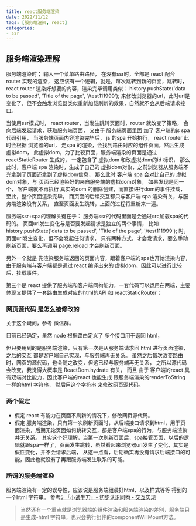 ```yaml
---
title: react服务端渲染
date: 2022/11/12
tags: [服务端渲染, react]
categories: 
- ssr
---
```


## 服务端渲染理解

服务端渲染时；
输入一个菜单路由路径，
在没有ssr时，全部是 react 配合 router 实现的渲染，
这应该有一个逻辑，就是，每次跳转到新的页面，跳转时，
react router 渲染好想要的内容，渲染完毕调用类似：
history.pushState('data to be passed', 'Title of the page', '/test111999');
来修改浏览器的url，此时url是变化了，但不会触发浏览器类似重新加载刷新的效果，自然就不会从后端请求接口。

当使用ssr模式时，
react router，当发生跳转页面时，router 就改变了策略，
会向后端发起请求，获取服务端页面，
又由于 服务端页面里面 加了 客户端的js spa 代码引用，
当服务端页面内容渲染完毕后，
js 的spa 开始执行， react router 此时会根据 浏览器的url，
走spa 的渲染，会找到路由对应的组件页面，然后生成 虚拟dom，
此虚拟dom，为了比较页面，服务端渲染的页面是通过 reactStaticRouter 生成的，
一定包含了 虚拟dom 和改虚拟dom的id 标识，
那么此时，客户端 spa 渲染时，生成了自己的 虚拟dom对象，之前浏览器从服务端不光拿到了页面还拿到了虚拟dom信息，
那么此时 客户端 spa 会对比自己的 虚拟dom对象，与 页面已经渲染好的来自服务端的虚拟dom对象，
如果发现是同一个，
客户端就不再执行 真实的dom 的删除创建，而直接进行dom的事件挂载，
至此，整个页面渲染完毕。
而页面的后续交互都只与客户端 spa 渲染有关，与服务端渲染没有关系，
直至页面发生跳转，上面的过程将重新来一遍。

服务端ssr+spa的理解关键在于：
服务端ssr的代码里面是会通过src加载spa的代码的。
页面url发生变化与是否要发起请求是独立的两个事情，
比如 history.pushState('data to be passed', 'Title of the page', '/test111999');
时，页面url发生变化，但不会发起任何请求，
只有两种方式，才会发请求，要么手动刷新页面，要么再调用 page.reload 才会刷新页面。

另外一个就是 先渲染服务端返回的页面内容，跟着客户端的spa也开始渲染内容，
由于服务端与客户端都是通过 react 编译出来的 虚拟dom，因此可以进行比较后，挂载事件。

第三个是 react 提供了服务端和客户端同构能力，一套代码可以运用在两端，主要体现又提供了一套路由生成对应的html的API 如 reactStaticRouter；




### 网页源代码 是怎么被修改的
关于这个疑问，参考 微信群。

目前已经确定，虽然 node 根据路由定义了 多个接口用于返回 html，

但只要用到的是服务端渲染，只有第一次是从服务端请求回 html 进行页面渲染，之后的交互 都是客户端自己实现，与服务端再无关系。
虽然之后每次改变路由时，网页的源代码，也会随之改变，但这已经与服务端再无关系，
之所以源代码会改变，我觉得大概率是 ReactDom.hydrate 有关，
而且 由于 客户端的react 具有双端对比能力，因此客户端的react 也能生成 跟服务端渲染的renderToString 一样的html 字符串，
然后用这个字符串 来修改网页源代码。


### 两个假定
- 假定 react 有能力在页面不刷新的情况下，修改网页源代码。
- 假定 服务端渲染，只有第一次刷新页面时，从后端接口请求到html，用于页面渲染，后期无论页面如何跳转交互，都是客户端spa的行为，与服务端渲染并无关系。
其实这个好理解，当第一次刷新页面后，spa接管页面，以后的逻辑就跟spa一样了，页面发生跳转，虽然看起来浏览器url发生了变化，其实是假性变化，并不会请求后端，
从这一点看，后期确实再没有请求后端接口的可能，因此也就没有了再跟服务端发生联系的可能。


### 所谓的服务端渲染
服务端渲染有一定的误导性，应该说是服务端组装好html、以及样式等等 得到的一个html 字符串。
参考[5 「小试牛刀」- 初步认识同构 - 交互实现](https://juejin.cn/book/6844733810941100045/section/6844733810987237389)
>当然还有一个重点就是浏览器端的组件渲染和服务端渲染的差别，服务端只是生成-html 字符串，也只会执行组件的componentWillMount方法。